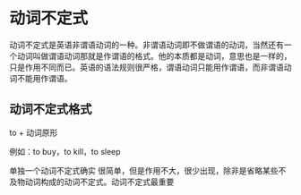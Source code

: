 # 动词不定式

动词不定式是英语非谓语动词的一种。非谓语动词即不做谓语的动词，当然还有一个动词叫做谓语动词那就是作谓语的格式。他的本质都是动词，意思也是一样的，只是作用不同而已。英语的语法规则很严格，谓语动词只能用作谓语，而非谓语动词不能用作谓语。

## 动词不定式格式

to + 动词原形

例如：to buy，to kill，to sleep

单独一个动词不定式确实 很简单，但是作用不大，很少出现，除非是省略某些不及物动词构成的动词不定式。动词不定式最重要
